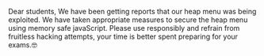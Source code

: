 Dear students, We have been getting reports that our heap menu was being exploited. We have taken appropriate measures to secure the heap menu using memory safe javaScript. Please use responsibly and refrain from fruitless hacking attempts, your time is better spent preparing for your exams.🤓
